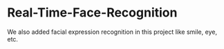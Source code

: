 # Real-Time-Face-Recognition
We also added facial expression recognition in this project like smile, eye, etc.
